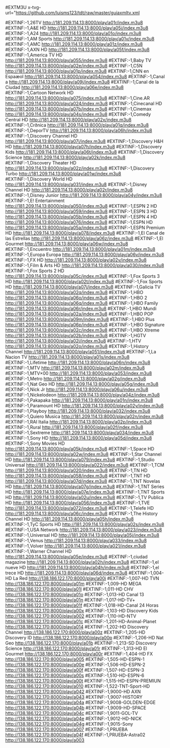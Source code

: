 #EXTM3U x-tvg-url="https://github.com/luisms123/tdt/raw/master/guiaxmltv.xml

#EXTINF:-1,26TV
http://181.209.114.13:8000/play/a01r/index.m3u8
#EXTINF:-1,A&E HD
http://181.209.114.13:8000/play/a05i/index.m3u8
#EXTINF:-1,A24
http://181.209.114.13:8000/play/a01o/index.m3u8
#EXTINF:-1,AM Sports
http://181.209.114.13:8000/play/a01v/index.m3u8
#EXTINF:-1,AMC
http://181.209.114.13:8000/play/a01z/index.m3u8
#EXTINF:-1,AXN HD
http://181.209.114.13:8000/play/a05f/index.m3u8
#EXTINF:-1,America TV HD
http://181.209.114.13:8000/play/a055/index.m3u8
#EXTINF:-1,Baby TV
http://181.209.114.13:8000/play/a02e/index.m3u8
#EXTINF:-1,C5N
http://181.209.114.13:8000/play/a01p/index.m3u8
#EXTINF:-1,CNN en Espaæol
http://181.209.114.13:8000/play/a054/index.m3u8
#EXTINF:-1,Canal a
http://181.209.114.13:8000/play/a09j/index.m3u8
#EXTINF:-1,Canal de la Ciudad
http://181.209.114.13:8000/play/a06e/index.m3u8
#EXTINF:-1,Cartoon Network HD
http://181.209.114.13:8000/play/a075/index.m3u8
#EXTINF:-1,Cine.AR
http://181.209.114.13:8000/play/a024/index.m3u8
#EXTINF:-1,Cinecanal HD
http://181.209.114.13:8000/play/a07b/index.m3u8
#EXTINF:-1,Cinemax
http://181.209.114.13:8000/play/a04s/index.m3u8
#EXTINF:-1,Comedy Central HD
http://181.209.114.13:8000/play/a02x/index.m3u8
#EXTINF:-1,Crðnica
http://181.209.114.13:8000/play/a01q/index.m3u8
#EXTINF:-1,DeporTV
http://181.209.114.13:8000/play/a06h/index.m3u8
#EXTINF:-1,Discovery Channel HD
http://181.209.114.13:8000/play/a07i/index.m3u8
#EXTINF:-1,Discovery H&H HD
http://181.209.114.13:8000/play/a07h/index.m3u8
#EXTINF:-1,Discovery Kids
http://181.209.114.13:8000/play/a06t/index.m3u8
#EXTINF:-1,Discovery Science
http://181.209.114.13:8000/play/a02k/index.m3u8
#EXTINF:-1,Discovery Theater HD
http://181.209.114.13:8000/play/a02z/index.m3u8
#EXTINF:-1,Discovery Turbo
http://181.209.114.13:8000/play/a01w/index.m3u8
#EXTINF:-1,Discovery World HD
http://181.209.114.13:8000/play/a031/index.m3u8
#EXTINF:-1,Disney Channel HD
http://181.209.114.13:8000/play/a02r/index.m3u8
#EXTINF:-1,Disney Junior
http://181.209.114.13:8000/play/a04y/index.m3u8
#EXTINF:-1,E! Entertainment
http://181.209.114.13:8000/play/a050/index.m3u8
#EXTINF:-1,ESPN 2 HD
http://181.209.114.13:8000/play/a059/index.m3u8
#EXTINF:-1,ESPN 3 HD
http://181.209.114.13:8000/play/a05b/index.m3u8
#EXTINF:-1,ESPN 4 HD
http://181.209.114.13:8000/play/a076/index.m3u8
#EXTINF:-1,ESPN HD
http://181.209.114.13:8000/play/a05a/index.m3u8
#EXTINF:-1,ESPN Premium HD
http://181.209.114.13:8000/play/a078/index.m3u8
#EXTINF:-1,El Canal  de las Estrellas
http://181.209.114.13:8000/play/a06z/index.m3u8
#EXTINF:-1,El Gourmet
http://181.209.114.13:8000/play/a06w/index.m3u8
#EXTINF:-1,Encuentro
http://181.209.114.13:8000/play/a01m/index.m3u8
#EXTINF:-1,Europa Europa
http://181.209.114.13:8000/play/a06v/index.m3u8
#EXTINF:-1,FX HD
http://181.209.114.13:8000/play/a02v/index.m3u8
#EXTINF:-1,Film & Arts HD
http://181.209.114.13:8000/play/a030/index.m3u8
#EXTINF:-1,Fox Sports 2 HD
http://181.209.114.13:8000/play/a05c/index.m3u8
#EXTINF:-1,Fox Sports 3 HD
http://181.209.114.13:8000/play/a02t/index.m3u8
#EXTINF:-1,Fox Sports HD
http://181.209.114.13:8000/play/a07j/index.m3u8
#EXTINF:-1,Galicia TV
http://181.209.114.13:8000/play/a02q/index.m3u8
#EXTINF:-1,HBO
http://181.209.114.13:8000/play/a06o/index.m3u8
#EXTINF:-1,HBO 2
http://181.209.114.13:8000/play/a06q/index.m3u8
#EXTINF:-1,HBO Family
http://181.209.114.13:8000/play/a06r/index.m3u8
#EXTINF:-1,HBO Mundi
http://181.209.114.13:8000/play/a02a/index.m3u8
#EXTINF:-1,HBO POP
http://181.209.114.13:8000/play/a09m/index.m3u8
#EXTINF:-1,HBO Plus
http://181.209.114.13:8000/play/a06p/index.m3u8
#EXTINF:-1,HBO Signature
http://181.209.114.13:8000/play/a02c/index.m3u8
#EXTINF:-1,HBO Xtreme
http://181.209.114.13:8000/play/a02b/index.m3u8
#EXTINF:-1,HGTV
http://181.209.114.13:8000/play/a02j/index.m3u8
#EXTINF:-1,HTV
http://181.209.114.13:8000/play/a02o/index.m3u8
#EXTINF:-1,History Channel
http://181.209.114.13:8000/play/a051/index.m3u8
#EXTINF:-1,La Nacion TV
http://181.209.114.13:8000/play/a01s/index.m3u8
#EXTINF:-1,Lifetime
http://181.209.114.13:8000/play/a06n/index.m3u8
#EXTINF:-1,MTV
http://181.209.114.13:8000/play/a02m/index.m3u8
#EXTINF:-1,MTV×00
http://181.209.114.13:8000/play/a053/index.m3u8
#EXTINF:-1,Metro
http://181.209.114.13:8000/play/a02g/index.m3u8
#EXTINF:-1,Nat Geo HD
http://181.209.114.13:8000/play/a05g/index.m3u8
#EXTINF:-1,Nick Jr
http://181.209.114.13:8000/play/a06u/index.m3u8
#EXTINF:-1,Nickelodeon
http://181.209.114.13:8000/play/a04z/index.m3u8
#EXTINF:-1,Pakapaka
http://181.209.114.13:8000/play/a01n/index.m3u8
#EXTINF:-1,Paramount HD
http://181.209.114.13:8000/play/a02y/index.m3u8
#EXTINF:-1,Playboy
http://181.209.114.13:8000/play/a032/index.m3u8
#EXTINF:-1,Quiero Musica
http://181.209.114.13:8000/play/a02n/index.m3u8
#EXTINF:-1,RAI Italia
http://181.209.114.13:8000/play/a02p/index.m3u8
#EXTINF:-1,Rural
http://181.209.114.13:8000/play/a02f/index.m3u8
#EXTINF:-1,Sextreme
http://181.209.114.13:8000/play/a034/index.m3u8
#EXTINF:-1,Sony HD
http://181.209.114.13:8000/play/a05d/index.m3u8
#EXTINF:-1,Sony Movies HD
http://181.209.114.13:8000/play/a05k/index.m3u8
#EXTINF:-1,Space HD
http://181.209.114.13:8000/play/a02w/index.m3u8
#EXTINF:-1,Star Channel HD
http://181.209.114.13:8000/play/a079/index.m3u8
#EXTINF:-1,Studio Universal
http://181.209.114.13:8000/play/a022/index.m3u8
#EXTINF:-1,TCM
http://181.209.114.13:8000/play/a020/index.m3u8
#EXTINF:-1,TN HD
http://181.209.114.13:8000/play/a058/index.m3u8
#EXTINF:-1,TNT HD
http://181.209.114.13:8000/play/a07d/index.m3u8
#EXTINF:-1,TNT Novelas HD
http://181.209.114.13:8000/play/a07g/index.m3u8
#EXTINF:-1,TNT Series HD
http://181.209.114.13:8000/play/a07e/index.m3u8
#EXTINF:-1,TNT Sports HD
http://181.209.114.13:8000/play/a02u/index.m3u8
#EXTINF:-1,TV Publica HD
http://181.209.114.13:8000/play/a056/index.m3u8
#EXTINF:-1,TVE
http://181.209.114.13:8000/play/a072/index.m3u8
#EXTINF:-1,Telefe HD
http://181.209.114.13:8000/play/a06c/index.m3u8
#EXTINF:-1,The History Channel HD
http://181.209.114.13:8000/play/a05h/index.m3u8
#EXTINF:-1,TyC Sports HD
http://181.209.114.13:8000/play/a02s/index.m3u8
#EXTINF:-1,USA Network
http://181.209.114.13:8000/play/a023/index.m3u8
#EXTINF:-1,Universal HD
http://181.209.114.13:8000/play/a05j/index.m3u8
#EXTINF:-1,Venus
http://181.209.114.13:8000/play/a033/index.m3u8
#EXTINF:-1,Volver
http://181.209.114.13:8000/play/a021/index.m3u8
#EXTINF:-1,Warner Channel HD
http://181.209.114.13:8000/play/a05e/index.m3u8
#EXTINF:-1,ciudad magazine
http://181.209.114.13:8000/play/a02h/index.m3u8
#EXTINF:-1,el nueve HD
http://181.209.114.13:8000/play/a04h/index.m3u8
#EXTINF:-1,el trece HD
http://181.209.114.13:8000/play/a06d/index.m3u8
#EXTINF:-1,004-HD La Red
http://138.186.122.170:8000/play/a00i
#EXTINF:-1,007-HD TVN
http://138.186.122.170:8000/play/a01m
#EXTINF:-1,009-HD MEGA
http://138.186.122.170:8000/play/a01l
#EXTINF:-1,011-HD CHV
http://138.186.122.170:8000/play/a01o
#EXTINF:-1,013-HD Canal 13
http://138.186.122.170:8000/play/a01n
#EXTINF:-1,017-HD-TV+
http://138.186.122.170:8000/play/a01f
#EXTINF:-1,018-HD-Canal 24 Horas
http://138.186.122.170:8000/play/a00x
#EXTINF:-1,103-HD Discovery Kids
http://138.186.122.170:8000/play/a002
#EXTINF:-1,110-HD-NTV
http://138.186.122.170:8000/play/a01c
#EXTINF:-1,201-HD-Animal-Planet
http://138.186.122.170:8000/play/a014
#EXTINF:-1,202-HD Discovery Channel
http://138.186.122.170:8000/play/a00z
#EXTINF:-1,205-HD Discovery ID
http://138.186.122.170:8000/play/a00p
#EXTINF:-1,206-HD Nat Geo
http://138.186.122.170:8000/play/a01b
#EXTINF:-1,213-SD Discovery Science
http://138.186.122.170:8000/play/a01r
#EXTINF:-1,313-HD El Gourmet
http://138.186.122.170:8000/play/a00r
#EXTINF:-1,404-HD FX
http://138.186.122.170:8000/play/a005
#EXTINF:-1,505-HD-ESPN-1
http://138.186.122.170:8000/play/a00e
#EXTINF:-1,506-HD-ESPN-2
http://138.186.122.170:8000/play/a00f
#EXTINF:-1,507-HD-ESPN-3
http://138.186.122.170:8000/play/a00s
#EXTINF:-1,510-HD-ESPN-6
http://138.186.122.170:8000/play/a00t
#EXTINF:-1,515-HD-ESPN-PREMIUN
http://138.186.122.170:8000/play/a010
#EXTINF:-1,522-TNT-Sport-HD
http://138.186.122.170:8000/play/a042
#EXTINF:-1,9000-HD AXN
http://138.186.122.170:8000/play/a043
#EXTINF:-1,9007-HISTORY
http://138.186.122.170:8000/play/a04a
#EXTINF:-1,9008-GOLDEN-EDGE
http://138.186.122.170:8000/play/a04b
#EXTINF:-1,9009-HD-SPACE
http://138.186.122.170:8000/play/a04c
#EXTINF:-1,9011-GOL-TV
http://138.186.122.170:8000/play/a04e
#EXTINF:-1,9012-HD-NICK
http://138.186.122.170:8000/play/a04g
#EXTINF:-1,9015-Sony
http://138.186.122.170:8000/play/a007
#EXTINF:-1,PRUEBA
http://138.186.122.170:8000/play/a04f
#EXTINF:-1,PRUEBA-Astra02
http://138.186.122.170:8000/play/a003
